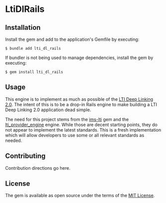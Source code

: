 # LtiDlRails

## Installation

Install the gem and add to the application's Gemfile by executing:

    $ bundle add lti_dl_rails

If bundler is not being used to manage dependencies, install the gem by executing:

    $ gem install lti_dl_rails

## Usage

This engine is to implement as much as possible of the [LTI Deep Linking 2.0](https://www.imsglobal.org/spec/lti-dl/v2p0). The intent of this is to be a drop-in Rails engine to make building a LTI Deep Linking 2.0 application dead simple.

The need for this project stems from the [ims-lti](https://github.com/instructure/ims-lti) gem and the [lti_provider_engine](https://github.com/instructure/lti_provider_engine) engine. While those are decent starting points, they do not appear to implement the latest standards. This is a fresh implementation which will allow developers to use some or all relevant standards as needed.

## Contributing
Contribution directions go here.

## License
The gem is available as open source under the terms of the [MIT License](https://opensource.org/licenses/MIT).
